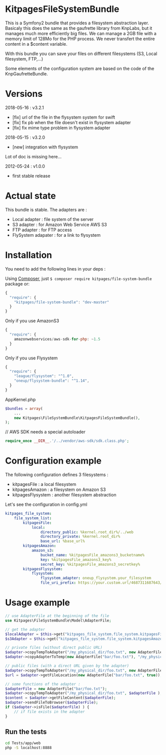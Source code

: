 KitpagesFileSystemBundle
========================

This is a Symfony2 bundle that provides a filesystem abstraction layer. Basicaly this does the
same as the gaufrette library from KnpLabs, but it manages much more efficiently big files. We can
manage a 2GB file with a memory limit of 128Mo for the PHP process. We never transfert the entire
content in a $content variable.

With this bundle you can save your files on different filesystems (S3, Local filesystem, FTP,...)

Some elements of the configuration system are based on the code of the KnpGaufretteBundle.

Versions
========

2018-05-16 : v3.2.1

* [fix] url of the file in the flysystem system for swift
* [fix] fix pb when the file doesn't exist in flysystem adapter
* [fix] fix mime type problem in flysystem adapter

2018-05-15 : v3.2.0

* [new] integration with flysystem

Lot of doc is missing here...

2012-05-24 : v1.0.0
* first stable release

Actual state
============
This bundle is stable. The adapters are :

* Local adapter : file system of the server
* S3 adapter : for Amazon Web Service AWS S3
* FTP adapter : for FTP access
* FlySystem adapater : for a link to flysystem

Installation
============
You need to add the following lines in your deps :

Using [Composer](http://getcomposer.org/), just `$ composer require kitpages/file-system-bundle` package or:

``` javascript
{
  "require": {
    "kitpages/file-system-bundle": "dev-master"
  }
}
```

Only if you use AmazonS3
``` javascript
{
  "require": {
    amazonwebservices/aws-sdk-for-php: ~1.5
  }
}
```

Only if you use Flysystem
``` javascript
{
  "require": {
    "league/flysystem": "^1.0",
    "oneup/flysystem-bundle": "^1.14",
  }
}
```
AppKernel.php

```php
$bundles = array(
    ...
    new Kitpages\FileSystemBundle\KitpagesFileSystemBundle(),
);
```

// AWS SDK needs a special autoloader

```php
require_once __DIR__.'/../vendor/aws-sdk/sdk.class.php';
```

Configuration example
=====================
The following configuration defines 3 filesystems :

* kitpagesFile : a local filesystem
* kitpagesAmazon : a filesystem on Amazon S3
* kitpagesFlysystem : another filesystem abstraction

Let's see the configuration in config.yml

```yaml
kitpages_file_system:
    file_system_list:
        kitpagesFile:
            local:
                directory_public: %kernel.root_dir%/../web
                directory_private: %kernel.root_dir%
                base_url: %base_url%
        kitpagesAmazon:
            amazon_s3:
                bucket_name: %kitpagesFile_amazons3_bucketname%
                key: %kitpagesFile_amazons3_key%
                secret_key: %kitpagesFile_amazons3_secretkey%
        kitpagesFlysystem:
            flysystem:
                flysystem_adapter: oneup_flysystem.your_filesystem
                file_uri_prefix: https://your.custom.url/4687311687643/FRA/
```

Usage example
=============

```php
// use AdapterFile at the beginning of the file
use Kitpages\FileSystemBundle\Model\AdapterFile;

// get the adapter
$localAdapter = $this->get("kitpages_file_system.file_system.kitpagesFile");
$s3Adapter = $this->get("kitpages_file_system.file_system.kitpagesAmazon");

// private files (without direct public URL)
$adapter->copyTempToAdapter("/my_physical_dir/foo.txt", new AdapterFile("bar/foo.txt") );
$adapter->copyAdapterToTemp(new AdapterFile("bar/foo.txt"), "/my_physical_dir/foo.txt" );

// public files (with a direct URL given by the adapter)
$adapter->copyTempToAdapter("/my_physical_dir/foo.txt", new AdapterFile("bar/foo.txt", true) );
$url = $adapter->getFileLocation(new AdapterFile("bar/foo.txt", true));

// some functions of the adapter :
$adapterFile = new AdapterFile("bar/foo.txt");
$adapter->copyTempToAdapter("/my_physical_dir/foo.txt", $adapterFile );
$content = $adapter->getFileContent($adapterFile);
$adapter->sendFileToBrowser($adapterFile);
if ($adapter->isFile($adapterFile) ) {
    // if file exists in the adapter
}
```

Run the tests
-------------

```bash
cd Tests/app/web
php -S localhost:8888

```
